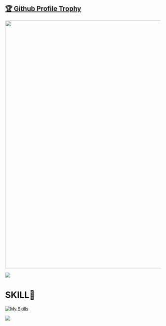 <a href="https://github.com/kojake/github-profile-trophy"><h2>🏆 Github Profile Trophy</h2></a>
<a href="https://github.com/kojake/github-profile-trophy">
  <img width=800 src="https://github-profile-trophy.vercel.app/?username=kojake&column=8&theme=gruvbox&no-frame=true"/>
</a>

<div>
  <img src="https://github-readme-stats.vercel.app/api/top-langs/?username=kojake&layout=compact" />
</div>

<h1>SKILL💪</h1>

[![My Skills](https://skillicons.dev/icons?i=swift,python,html,css,flask,github,firebase,figma,vscode)](https://skillicons.dev)

![](https://media.giphy.com/media/VLqL80oOjQal1a2UUu/giphy.gif)
